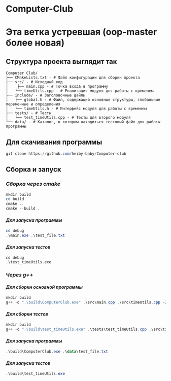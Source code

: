 # Computer-Club

# Эта ветка устревшая (oop-master более новая)

## Структура проекта выглядит так

```
Computer Club/
├── CMakeLists.txt - # Файл конфигурации для сборки проекта
├── src/ - # Исходный код
│    ├── main.cpp - # Точка входа в программу
│   └── timeUtils.cpp - # Реализация модуля для работы с временем
├── include/ - # Заголовочные файлы
│   ├── global.h - # Файл, содержащий основные структуры, глобальные переменные и определения
│   └── timeUtils.h - # Интерфейс модуля для работы с временем
├── tests/ - # Тесты
│   └── test_timeUtils.cpp - # Тесты для второго модуля
└── data/ - # Каталог, в котором находиться тестовый файл для работы программы 
```

## Для скачивания программы

```powershell
git clone https://github.com/heiby-baby/Computer-club
```

## Cборка и запуск

### *Сборка через cmake*

```powershell
mkdir build
cd build
cmake ..
cmake --build .
```

#### *Для запуска программы*

```powershell
cd debug
.\main.exe .\test_file.txt
```

#### *Для запуска тестов*

```powerchell
cd debug
.\test_timeUtils.exe
```

#### 

### *Через g++*

#### *Для сборки основной программы*

```powershell
mkdir build
g++ -o ".\build\ComputerClub.exe" .\src\main.cpp .\src\timeUtils.cpp -Iinclude
```

#### *Для сборки тестов*

```powershell
mkdir build
g++ -o ".\build\test_timeUtils.exe" .\tests\test_timeUtils.cpp .\src\timeUtils.cpp -Iinclude
```

#### *Для запуска программы*

```powershell
.\build\ComputerClub.exe .\data\test_file.txt
```

#### *Для запуска тестов*

```powershell
.\build\test_timeUtils.exe
```


